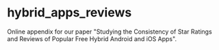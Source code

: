# hybrid_apps_reviews
Online appendix for our paper "Studying the Consistency of Star Ratings and Reviews of Popular Free Hybrid Android and iOS Apps".
